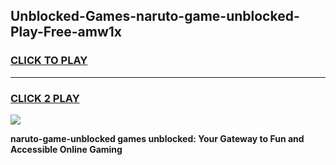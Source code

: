 
## Unblocked-Games-naruto-game-unblocked-Play-Free-amw1x
<h3>
<a href="https://premium76.site?title=naruto-game-unblocked&ref=15A">CLICK TO PLAY</a></h3>
<hr>

<h3>
<a href="https://premium76.site?title=naruto-game-unblocked&ref=15A">CLICK 2 PLAY</a>
  
</h3>

<a href="https://premium76.site?title=naruto-game-unblocked&ref=15A"><img src="https://clearcache.store/games.png"></a>


**naruto-game-unblocked games unblocked: Your Gateway to Fun and Accessible Online Gaming**
